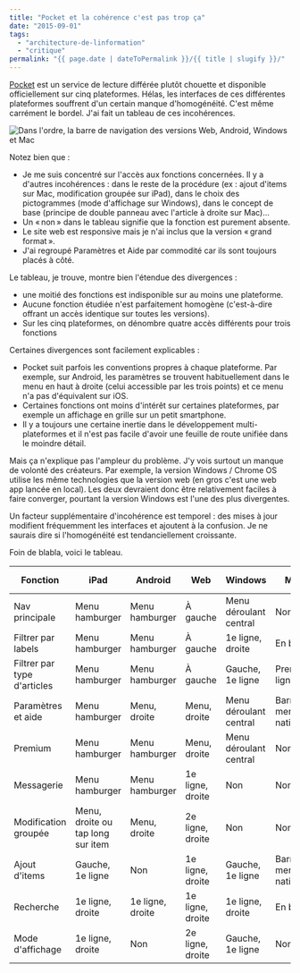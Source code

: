 ```yaml
---
title: "Pocket et la cohérence c'est pas trop ça"
date: "2015-09-01"
tags:
  - "architecture-de-linformation"
  - "critique"
permalink: "{{ page.date | dateToPermalink }}/{{ title | slugify }}/"
---
```


[Pocket](https://getpocket.com/) est un service de lecture différée plutôt chouette et disponible officiellement sur cinq plateformes. Hélas, les interfaces de ces différentes plateformes souffrent d'un certain manque d'homogénéité. C'est même carrément le bordel. J'ai fait un tableau de ces incohérences.

![Dans l'ordre, la barre de navigation des versions Web, Android, Windows et Mac](/assets/images/pocket.png " Dans l'ordre, la barre de navigation des versions Web, Android, Windows et Mac")

Notez bien que :

- Je me suis concentré sur l'accès aux fonctions concernées. Il y a d'autres incohérences : dans le reste de la procédure (ex : ajout d'items sur Mac, modification groupée sur iPad), dans le choix des pictogrammes (mode d'affichage sur Windows), dans le concept de base (principe de double panneau avec l'article à droite sur Mac)...
- Un « non » dans le tableau signifie que la fonction est purement absente.
- Le site web est responsive mais je n'ai inclus que la version « grand format ».
- J'ai regroupé Paramètres et Aide par commodité car ils sont toujours placés à côté.

Le tableau, je trouve, montre bien l'étendue des divergences :

- une moitié des fonctions est indisponible sur au moins une plateforme.
- Aucune fonction étudiée n'est parfaitement homogène (c'est-à-dire offrant un accès identique sur toutes les versions).
- Sur les cinq plateformes, on dénombre quatre accès différents pour trois fonctions

Certaines divergences sont facilement explicables :

- Pocket suit parfois les conventions propres à chaque plateforme. Par exemple, sur Android, les paramètres se trouvent habituellement dans le menu en haut à droite (celui accessible par les trois points) et ce menu n'a pas d'équivalent sur iOS.
- Certaines fonctions ont moins d'intérêt sur certaines plateformes, par exemple un affichage en grille sur un petit smartphone.
- Il y a toujours une certaine inertie dans le développement multi-plateformes et il n'est pas facile d'avoir une feuille de route unifiée dans le moindre détail.

Mais ça n'explique pas l'ampleur du problème. J'y vois surtout un manque de volonté des créateurs. Par exemple, la version Windows / Chrome OS utilise les même technologies que la version web (en gros c'est une web app lancée en local). Les deux devraient donc être relativement faciles à faire converger, pourtant la version Windows est l'une des plus divergentes.

Un facteur supplémentaire d'incohérence est temporel : des mises à jour modifient fréquemment les interfaces et ajoutent à la confusion. Je ne saurais dire si l'homogénéité est tendanciellement croissante.

Foin de blabla, voici le tableau.

| Fonction | iPad | Android | Web | Windows | Mac | \# de divergences |
| --- | --- | --- | --- | --- | --- | --- |
| Nav principale | Menu hamburger | Menu hamburger | À gauche | Menu déroulant central | Non | 3 + 1 non |
| Filtrer par labels | Menu hamburger | Menu hamburger | À gauche | 1e ligne, droite | En bas | 4 |
| Filtrer par type d'articles | Menu hamburger | Menu hamburger | À gauche | Gauche, 1e ligne | Première ligne | 4 |
| Paramètres et aide | Menu hamburger | Menu, droite | Menu, droite | Menu déroulant central | Barre de menus native | 4 |
| Premium | Menu hamburger | Menu hamburger | Menu, droite | Menu déroulant central | Non | 3 + 1 non |
| Messagerie | Menu hamburger | Menu hamburger | 1e ligne, droite | Non | Non | 2 + 1 non |
| Modification groupée | Menu, droite ou tap long sur item | Menu, droite | 2e ligne, droite | Non | Non | 2 + 1 non |
| Ajout d'items | Gauche, 1e ligne | Non | 1e ligne, droite | Gauche, 1e ligne | Barre de menus native | 3 |
| Recherche | 1e ligne, droite | 1e ligne, droite | 1e ligne, droite | 1e ligne, droite | En bas | 2 |
| Mode d'affichage | 1e ligne, droite | Non | 2e ligne, droite | Gauche, 1e ligne | Non | 2 + 2 non |
